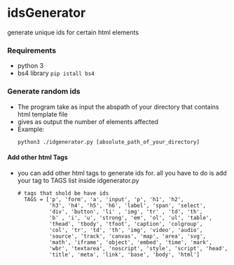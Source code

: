 # idsGenerator
generate unique ids for certain html elements

### Requirements
  * python 3
  * bs4 library ``` pip istall bs4 ```
### Generate random ids
* The program take as input the abspath of your directory that contains html template file 
* gives as output the number of elements affected
* Example:
  ```
  python3 ./idgenerator.py [absolute_path_of_your_directory]
  ```
#### Add other html Tags
* you can add other html tags to generate ids for. all you have to do is add your tag to TAGS list inside idgenerator.py
  ```
  # tags that shold be have ids
    TAGS = ['p', 'form', 'a', 'input', 'p', 'h1', 'h2',
            'h3', 'h4', 'h5', 'h6', 'label', 'span', 'select',
            'div', 'button', 'li' , 'img', 'tr' , 'td', 'th', 
            'b' , 'i', 'u', 'strong', 'em', 'ol', 'ul', 'table',
            'thead', 'tbody', 'tfoot', 'caption', 'colgroup',
            'col', 'tr', 'td', 'th', 'img', 'video', 'audio',
            'source', 'track', 'canvas', 'map', 'area', 'svg',
            'math', 'iframe', 'object', 'embed', 'time', 'mark',
            'wbr', 'textarea', 'noscript', 'style', 'script', 'head',
            'title', 'meta', 'link', 'base', 'body', 'html']
  ```

